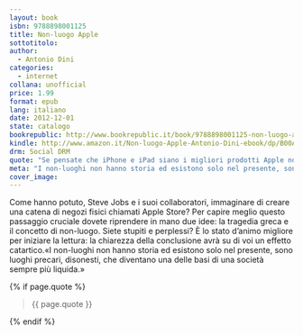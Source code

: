 ```yaml
---
layout: book
isbn: 9788898001125
title: Non-luogo Apple
sottotitolo:
author:
  - Antonio Dini
categories:
  - internet
collana: unofficial
price: 1.99
format: epub
lang: italiano
date: 2012-12-01
state: catalogo
bookrepublic: http://www.bookrepublic.it/book/9788898001125-non-luogo-apple/
kindle: http://www.amazon.it/Non-luogo-Apple-Antonio-Dini-ebook/dp/B00AGEIRNW/
drm: Social DRM
quote: "Se pensate che iPhone e iPad siano i migliori prodotti Apple non siete mai entrati in un Apple Store."
meta: "I non-luoghi non hanno storia ed esistono solo nel presente, sono luoghi precari, disonesti, che diventano una delle basi di una società sempre più liquida."
cover_image:
---
```

Come hanno potuto, Steve Jobs e i suoi collaboratori, immaginare di creare una catena di negozi fisici chiamati Apple Store? Per capire meglio questo passaggio cruciale dovete riprendere in mano due idee: la tragedia greca e il concetto di non-luogo. Siete stupiti e perplessi? È lo stato d’animo migliore per iniziare la lettura: la chiarezza della conclusione avrà su di voi un effetto catartico.«I non-luoghi non hanno storia ed esistono solo nel presente, sono luoghi precari, disonesti, che diventano una delle basi di una società sempre più liquida.»

{% if page.quote %}
<blockquote>
    {{ page.quote }}
</blockquote>
{% endif %}